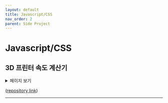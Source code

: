 ```yaml
---
layout: default
title: Javascript/CSS
nav_order: 2
parent: Side Project
---
```


# Javascript/CSS

## 3D 프린터 속도 계산기

<details>
<summary>페이지 보기</summary>
<iframe width=100% height=680 src="https://gitforyoung.github.io/mechanical-calculator/index.html" frameborder="0"></iframe>
</details>

([repository link](https://github.com/gitforyoung/mechanical-calculator))

---
